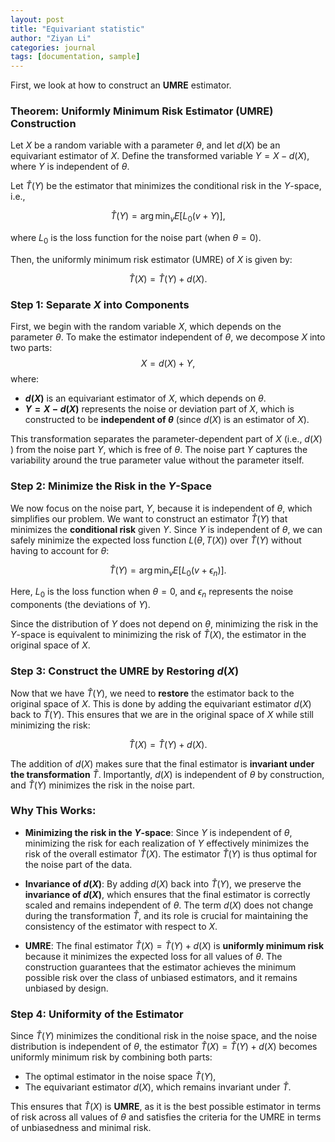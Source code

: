 ```yaml
---
layout: post
title: "Equivariant statistic"
author: "Ziyan Li"
categories: journal
tags: [documentation, sample]
---
```

First, we look at how to construct an **UMRE** estimator.

### **Theorem: Uniformly Minimum Risk Estimator (UMRE) Construction**

Let $X$ be a random variable with a parameter $\theta$, and let $d(X)$ be an equivariant estimator of $X$. Define the transformed variable $Y = X - d(X)$, where $Y$ is independent of $\theta$.

Let $\hat{T}(Y)$ be the estimator that minimizes the conditional risk in the $Y$-space, i.e.,

$$
\hat{T}(Y) = \arg \min_{v} E[L_0(v + Y)],
$$

where $L_0$ is the loss function for the noise part (when $\theta = 0$).

Then, the uniformly minimum risk estimator (UMRE) of $X$ is given by:

$$
\hat{T}(X) = \hat{T}(Y) + d(X).
$$

### **Step 1: Separate $X$ into Components**
First, we begin with the random variable $X$, which depends on the parameter $\theta$. To make the estimator independent of $\theta$, we decompose $X$ into two parts:
$$
X = d(X) + Y,
$$
where:
- **$d(X)$** is an equivariant estimator of $X$, which depends on $\theta$.
- **$Y = X - d(X)$** represents the noise or deviation part of $X$, which is constructed to be **independent of $\theta$** (since $d(X)$ is an estimator of $X$).

This transformation separates the parameter-dependent part of $X$ (i.e., $d(X)$ ) from the noise part $Y$, which is free of $\theta$. The noise part $Y$ captures the variability around the true parameter value without the parameter itself.

### **Step 2: Minimize the Risk in the $Y$-Space**
We now focus on the noise part, $Y$, because it is independent of $\theta$, which simplifies our problem. We want to construct an estimator $\hat{T}(Y)$ that minimizes the **conditional risk** given $Y$. Since $Y$ is independent of $\theta$, we can safely minimize the expected loss function $L(\theta, T(X))$ over $\hat{T}(Y)$ without having to account for $\theta$:

$$
\hat{T}(Y) = \arg \min_v E[L_0(v + \epsilon_n)].
$$

Here, $L_0$ is the loss function when $\theta = 0$, and $\epsilon_n$ represents the noise components (the deviations of $Y$).

Since the distribution of $Y$ does not depend on $\theta$, minimizing the risk in the $Y$-space is equivalent to minimizing the risk of $\hat{T}(X)$, the estimator in the original space of $X$.

### **Step 3: Construct the UMRE by Restoring $d(X)$**
Now that we have $\hat{T}(Y)$, we need to **restore** the estimator back to the original space of $X$. This is done by adding the equivariant estimator $d(X)$ back to $\hat{T}(Y)$. This ensures that we are in the original space of $X$ while still minimizing the risk:

$$
\hat{T}(X) = \hat{T}(Y) + d(X).
$$

The addition of $d(X)$ makes sure that the final estimator is **invariant under the transformation** $\hat{T}$. Importantly, $d(X)$ is independent of $\theta$ by construction, and $\hat{T}(Y)$ minimizes the risk in the noise part.

### **Why This Works:**
- **Minimizing the risk in the $Y$-space**: Since $Y$ is independent of $\theta$, minimizing the risk for each realization of $Y$ effectively minimizes the risk of the overall estimator $\hat{T}(X)$. The estimator $\hat{T}(Y)$ is thus optimal for the noise part of the data.
  
- **Invariance of $d(X)$**: By adding $d(X)$ back into $\hat{T}(Y)$, we preserve the **invariance of $d(X)$**, which ensures that the final estimator is correctly scaled and remains independent of $\theta$. The term $d(X)$ does not change during the transformation $\hat{T}$, and its role is crucial for maintaining the consistency of the estimator with respect to $X$.

- **UMRE**: The final estimator $\hat{T}(X) = \hat{T}(Y) + d(X)$ is **uniformly minimum risk** because it minimizes the expected loss for all values of $\theta$. The construction guarantees that the estimator achieves the minimum possible risk over the class of unbiased estimators, and it remains unbiased by design.

### **Step 4: Uniformity of the Estimator**
Since $\hat{T}(Y)$ minimizes the conditional risk in the noise space, and the noise distribution is independent of $\theta$, the estimator $\hat{T}(X) = \hat{T}(Y) + d(X)$ becomes uniformly minimum risk by combining both parts:
- The optimal estimator in the noise space $\hat{T}(Y)$,
- The equivariant estimator $d(X)$, which remains invariant under $\hat{T}$.

This ensures that $\hat{T}(X)$ is **UMRE**, as it is the best possible estimator in terms of risk across all values of $\theta$ and satisfies the criteria for the UMRE in terms of unbiasedness and minimal risk.

